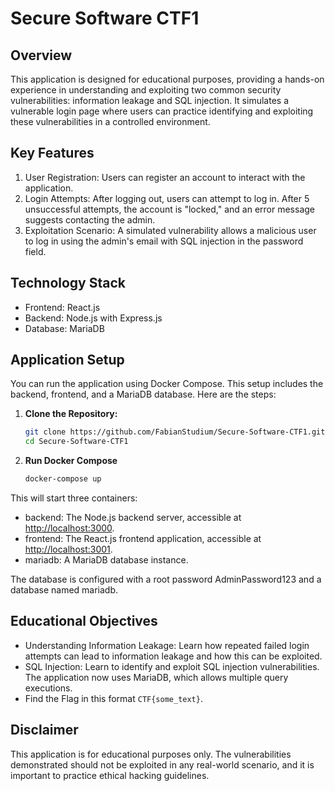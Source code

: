 # Secure Software CTF1

## Overview

This application is designed for educational purposes, providing a hands-on experience in understanding and exploiting two common security vulnerabilities: information leakage and SQL injection. It simulates a vulnerable login page where users can practice identifying and exploiting these vulnerabilities in a controlled environment.

## Key Features

1. User Registration: Users can register an account to interact with the application.
2. Login Attempts: After logging out, users can attempt to log in. After 5 unsuccessful attempts, the account is "locked," and an error message suggests contacting the admin.
3. Exploitation Scenario: A simulated vulnerability allows a malicious user to log in using the admin's email with SQL injection in the password field.

## Technology Stack

* Frontend: React.js
* Backend: Node.js with Express.js
* Database: MariaDB

## Application Setup

You can run the application using Docker Compose. This setup includes the backend, frontend, and a MariaDB database. Here are the steps:

1. **Clone the Repository:**

   ```sh
   git clone https://github.com/FabianStudium/Secure-Software-CTF1.git
   cd Secure-Software-CTF1
   ```

2. **Run Docker Compose**

    ```sh
    docker-compose up
    ```

This will start three containers:

* backend: The Node.js backend server, accessible at <http://localhost:3000>.
* frontend: The React.js frontend application, accessible at <http://localhost:3001>.
* mariadb: A MariaDB database instance.

The database is configured with a root password AdminPassword123 and a database named mariadb.

## Educational Objectives

* Understanding Information Leakage: Learn how repeated failed login attempts can lead to information leakage and how this can be exploited.
* SQL Injection: Learn to identify and exploit SQL injection vulnerabilities. The application now uses MariaDB, which allows multiple query executions.
* Find the Flag in this format `CTF{some_text}`.

## Disclaimer

This application is for educational purposes only. The vulnerabilities demonstrated should not be exploited in any real-world scenario, and it is important to practice ethical hacking guidelines.

